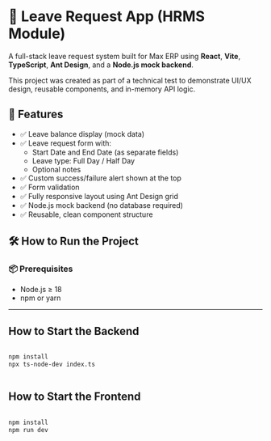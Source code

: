 # 📝 Leave Request App (HRMS Module)

A full-stack leave request system built for Max ERP using **React**, **Vite**, **TypeScript**, **Ant Design**, and a **Node.js mock backend**.

This project was created as part of a technical test to demonstrate UI/UX design, reusable components, and in-memory API logic.

## 🚀 Features

- ✅ Leave balance display (mock data)
- ✅ Leave request form with:
  - Start Date and End Date (as separate fields)
  - Leave type: Full Day / Half Day
  - Optional notes
- ✅ Custom success/failure alert shown at the top
- ✅ Form validation
- ✅ Fully responsive layout using Ant Design grid
- ✅ Node.js mock backend (no database required)
- ✅ Reusable, clean component structure

## 🛠️ How to Run the Project

### 📦 Prerequisites

- Node.js ≥ 18
- npm or yarn

---

## How to Start the Backend

```bash

npm install
npx ts-node-dev index.ts



```

## How to Start the Frontend

```bash

npm install
npm run dev



```
